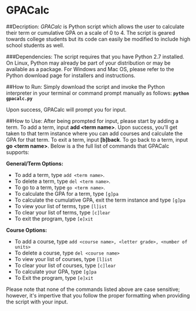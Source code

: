 # GPACalc

##Decription:
_GPACalc_ is Python script which allows the user to calculate their term or cumulative GPA on a scale of 0 to 4. The script is geared towards college students but its code can easily be modified to include high school students as well. 

###Dependencies:
The script requires that you have Python 2.7 installed. On Linux, Python may already be part of your distribution or may be available as a package. For Windows and Mac OS, please refer to the Python download page for installers and instructions.

##How to Run:
Simply download the script and invoke the Python interpreter in your terminal or command prompt manually as follows:
**`python gpacalc.py`**

Upon success, GPACalc will prompt you for input.

##How to Use:
After being prompted for input, please start by adding a term. To add a term, input **add \<term name\>**. Upon success, you'll get taken to that term instance where you can add courses and calculate the GPA for that term. To exit a term, input **[b]back**. To go back to a term, input **go \<term name\>**. Below is a the full list of commands that GPACalc supports:

**General/Term Options:**
* To add a term, type `add <term name>`.
* To delete a term, type `del <term name>`.
* To go to a term, type `go <term name>`.
* To calculate the GPA for a term, type `[g]pa`
* To calculate the cumulative GPA, exit the term instance and type `[g]pa`
* To view your list of terms, type `[l]ist`
* To clear your list of terms, type `[c]lear`
* To exit the program, type `[e]xit`

**Course Options:**
* To add a course, type `add <course name>, <letter grade>, <number of units>`
* To delete a course, type `del <course name>`
* To view your list of courses, type `[l]ist`
* To clear your list of courses, type `[c]lear`
* To calculate your GPA, type `[g]pa`
* To Exit the program, type `[e]xit`

Please note that none of the commands listed above are case sensitive; however, it's impertive that you follow the proper formatting when providing the script with your input.
